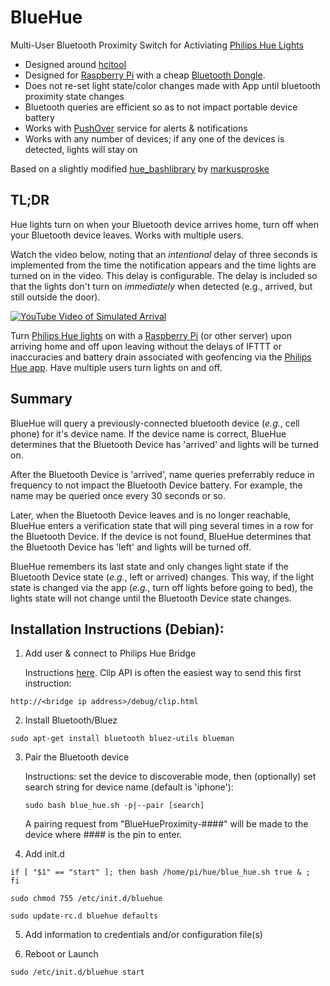 BlueHue
=======

Multi-User Bluetooth Proximity Switch for Activiating [Philips Hue Lights](http://meethue.com/)

* Designed around [hcitool](http://linuxcommand.org/man_pages/hcitool1.html)
* Designed for [Raspberry Pi](http://www.raspberrypi.org/) with a cheap [Bluetooth Dongle](http://www.amazon.com/SANOXY%C2%AE-Bluetooth-Wireless-Adapter-eMachine/dp/B003VWU79I/ref=pd_sim_pc_1?ie=UTF8&refRID=16KWQH2VYRTN82GTNS70). 
* Does not re-set light state/color changes made with App until bluetooth proximity state changes
* Bluetooth queries are efficient so as to not impact portable device battery
* Works with [PushOver](http://www.pushover.net) service for alerts & notifications
* Works with any number of devices; if any one of the devices is detected, lights will stay on

Based on a slightly modified [hue_bashlibrary](https://github.com/markusproske/hue_bashlibrary) by [markusproske](https://github.com/markusproske)

<h2>TL;DR</h2>

Hue lights turn on when your Bluetooth device arrives home, turn off when your Bluetooth device leaves. Works with multiple users. 

Watch the video below, noting that an *intentional* delay of three seconds is implemented from the time the notification appears and the time lights are turned on in the video. This delay is configurable. The delay is included so that the lights don't turn on *immediately* when detected (e.g., arrived, but still outside the door). 

[![YouTube Video of Simulated Arrival](http://img.youtube.com/vi/JVYdRJQqmJA/0.jpg)](http://www.youtube.com/watch?v=JVYdRJQqmJA) 

Turn [Philips Hue lights](http://www.meethue.com) on with a [Raspberry Pi](http://www.raspberrypi.org/) (or other server) upon arriving home and off upon leaving without the delays of IFTTT or inaccuracies and battery drain associated with geofencing via the [Philips Hue app](https://itunes.apple.com/us/app/philips-hue/id557206189?mt=8). Have multiple users turn lights on and off. 

<h2>Summary</h2>

  BlueHue will query a previously-connected bluetooth device (*e.g.*, cell phone) for it's device name. If the device name is correct, BlueHue determines that the Bluetooth Device has 'arrived' and lights will be turned on. 

  After the Bluetooth Device is 'arrived', name queries preferrably reduce in frequency to not impact the Bluetooth Device battery. For example, the name may be queried once every 30 seconds or so.

  Later, when the Bluetooth Device leaves and is no longer reachable, BlueHue enters a verification state that will ping several times in a row for the Bluetooth Device. If the device is not found, BlueHue determines that the Bluetooth Device has 'left' and lights will be turned off. 

  BlueHue remembers its last state and only changes light state if the Bluetooth Device state (*e.g.*, left or arrived) changes. This way, if the light state is changed via the app (*e.g.*, turn off lights before going to bed), the lights state will not change until the Bluetooth Device state changes. 

<h2>Installation Instructions (Debian):</h2>

1. Add user & connect to Philips Hue Bridge

   Instructions [here](http://developers.meethue.com/4_configurationapi.html#41_create_user).  Clip API is often the easiest way to send this first instruction:

  `http://<bridge ip address>/debug/clip.html`

2. Install Bluetooth/Bluez
  
  `sudo apt-get install bluetooth bluez-utils blueman`


3. Pair the Bluetooth device

	Instructions: set the device to discoverable mode, then (optionally) set search string for device name (default is 'iphone'):

	`sudo bash blue_hue.sh -p|--pair [search]`

	A pairing request from "BlueHueProximity-####" will be made to the device where #### is the pin to enter. 


4. Add init.d

  `if [ "$1" == "start" ]; then bash /home/pi/hue/blue_hue.sh true & ;  fi`

  `sudo chmod 755 /etc/init.d/bluehue`
  
  `sudo update-rc.d bluehue defaults`
  
5. Add information to credentials and/or configuration file(s)


6. Reboot or Launch

  `sudo /etc/init.d/bluehue start`







